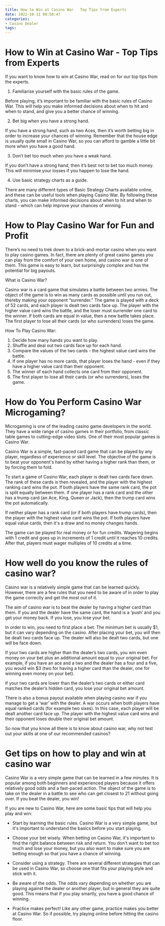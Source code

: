 ```yaml
---
title: How to Win at Casino War   Top Tips from Experts
date: 2022-10-11 00:50:47
categories:
- Casino Dealer
tags:
---
```



#  How to Win at Casino War - Top Tips from Experts

If you want to know how to win at Casino War, read on for our top tips from the experts.

1. Familiarise yourself with the basic rules of the game.

Before playing, it’s important to be familiar with the basic rules of Casino War. This will help you make informed decisions about when to hit and when to stand, and give you a better chance of winning.

2. Bet big when you have a strong hand.

If you have a strong hand, such as two Aces, then it’s worth betting big in order to increase your chances of winning. Remember that the house edge is usually quite small in Casino War, so you can afford to gamble a little bit more when you have a good hand.

3. Don’t bet too much when you have a weak hand.

If you don’t have a strong hand, then it’s best not to bet too much money. This will minimise your losses if you happen to lose the hand.

4. Use basic strategy charts as a guide.

There are many different types of Basic Strategy Charts available online, and these can be useful tools when playing Casino War. By following these charts, you can make informed decisions about when to hit and when to stand - which can help improve your chances of winning.

#  How to Play Casino War for Fun and Profit

There’s no need to trek down to a brick-and-mortar casino when you want to play casino games. In fact, there are plenty of great casino games you can play from the comfort of your own home, and casino war is one of them. This game is easy to learn, but surprisingly complex and has the potential for big payouts.

What is Casino War?

Casino war is a card game that simulates a battle between two armies. The object of the game is to win as many cards as possible until you run out, thereby making your opponent “surrender.” The game is played with a deck of 52 cards, and each player is dealt two cards face up. The player with the higher value card wins the battle, and the loser must surrender one card to the winner. If both cards are equal in value, then a new battle takes place. The first player to lose all their cards (or who surrenders) loses the game.

How To Play Casino War:

1) Decide how many hands you want to play. 
2) Shuffle and deal out two cards face up for each hand. 
3) Compare the values of the two cards - the highest value card wins the battle. 
4) If one player has no more cards, that player loses the hand - even if they have a higher value card than their opponent. 
5) The winner of each hand collects one card from their opponent. 
6) The first player to lose all their cards (or who surrenders), loses the game.

#  How do You Perform Casino War Microgaming? 

Microgaming is one of the leading casino game developers in the world. They have a wide range of casino games in their portfolio, from classic table games to cutting-edge video slots. One of their most popular games is Casino War.

 Casino War is a simple, fast-paced card game that can be played by any player, regardless of experience or skill level. The objective of the game is to beat your opponent's hand by either having a higher rank than them, or by forcing them to fold.

To start a game of Casino War, each player is dealt two cards face down. The rank of these cards is then revealed, and the player with the highest ranking card wins the pot. If both players have the same rank card, the pot is split equally between them. If one player has a rank card and the other has a trump card (an Ace, King, Queen or Jack), then the trump card wins the pot automatically.

If neither player has a rank card (or if both players have trump cards), then the player with the highest value card wins the pot. If both players have equal value cards, then it's a draw and no money changes hands.

The game can be played for real money or for fun credits. Wagering begins with 1 credit and goes up in increments of 1 credit until it reaches 10 credits. After that, players must wager multiples of 10 credits at a time.

#  How well do you know the rules of casino war? 

Casino war is a relatively simple game that can be learned quickly. However, there are a few rules that you need to be aware of in order to play the game correctly and get the most out of it. 

The aim of casino war is to beat the dealer by having a higher card than them. If you and the dealer have the same card, the hand is a ‘push’ and you get your money back. If you lose, you lose your bet. 

In order to win, you need to first place a bet. The minimum bet is usually $1, but it can vary depending on the casino. After placing your bet, you will then be dealt two cards face up. The dealer will also be dealt two cards, but one will be face down. 

If your two cards are higher than the dealer’s two cards, you win even money on your bet plus an additional amount equal to your original bet. For example, if you have an ace and a two and the dealer has a four and a five, you would win $3 (two for having a higher card than the dealer, one for winning even money on your bet). 

If your two cards are lower than the dealer’s two cards or either card matches the dealer’s hidden card, you lose your original bet amount. 

There is also a bonus payout available when playing casino war if you manage to get a ‘war’ with the dealer. A war occurs when both players have equal ranked cards (for example two sixes). In this case, each player will be dealt another card face up. The player with the highest value card wins and their opponent loses double their original bet amount. 

So now that you know all there is to know about casino war, why not test out your skills at one of our recommended casinos?

#  Get tips on how to play and win at casino war

Casino War is a very simple game that can be learned in a few minutes. It is popular among both beginners and experienced players because it offers relatively good odds and a fast-paced action. The object of the game is to take on the dealer in a battle to see who can get closest to 21 without going over. If you beat the dealer, you win!

If you are new to Casino War, here are some basic tips that will help you play and win:

* Start by learning the basic rules. Casino War is a very simple game, but it's important to understand the basics before you start playing.

* Choose your bet wisely. When betting on Casino War, it's important to find the right balance between risk and return. You don't want to bet too much and lose your money, but you also want to make sure you are betting enough so that you have a chance of winning.

* Consider using a strategy. There are several different strategies that can be used in Casino War, so choose one that fits your playing style and stick with it.

* Be aware of the odds. The odds vary depending on whether you are playing against the dealer or another player, but in general they are quite good. This means that if you play smartly, you have a good chance of winning.

* Practice makes perfect! Like any other game, practice makes you better at Casino War. So if possible, try playing online before hitting the casino floor.